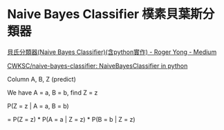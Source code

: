 # Naive Bayes Classifier 樸素貝葉斯分類器

[貝氏分類器(Naive Bayes Classifier)(含python實作) - Roger Yong - Medium](https://roger010620.medium.com/%E8%B2%9D%E6%B0%8F%E5%88%86%E9%A1%9E%E5%99%A8-naive-bayes-classifier-%E5%90%ABpython%E5%AF%A6%E4%BD%9C-66701688db02)

[CWKSC/naive-bayes-classifier: NaiveBayesClassifier in python](https://github.com/CWKSC/naive-bayes-classifier)

Column A, B, Z (predict)

We have A = a, B = b, find Z = z

P(Z = z | A = a, B = b)

= P(Z = z) * P(A = a | Z = z) * P(B = b | Z = z)



